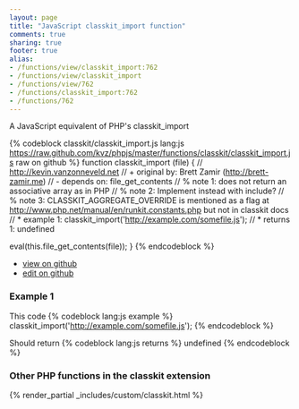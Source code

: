 ```yaml
---
layout: page
title: "JavaScript classkit_import function"
comments: true
sharing: true
footer: true
alias:
- /functions/view/classkit_import:762
- /functions/view/classkit_import
- /functions/view/762
- /functions/classkit_import:762
- /functions/762
---
```

<!-- Generated by Rakefile:build -->
A JavaScript equivalent of PHP's classkit_import

{% codeblock classkit/classkit_import.js lang:js https://raw.github.com/kvz/phpjs/master/functions/classkit/classkit_import.js raw on github %}
function classkit_import (file) {
  // http://kevin.vanzonneveld.net
  // +   original by: Brett Zamir (http://brett-zamir.me)
  // -    depends on: file_get_contents
  // %        note 1: does not return an associative array as in PHP
  // %        note 2: Implement instead with include?
  // %        note 3: CLASSKIT_AGGREGATE_OVERRIDE is mentioned as a flag at http://www.php.net/manual/en/runkit.constants.php but not in classkit docs
  // *     example 1: classkit_import('http://example.com/somefile.js');
  // *     returns 1: undefined

  eval(this.file_get_contents(file));
}
{% endcodeblock %}

 - [view on github](https://github.com/kvz/phpjs/blob/master/functions/classkit/classkit_import.js)
 - [edit on github](https://github.com/kvz/phpjs/edit/master/functions/classkit/classkit_import.js)

### Example 1
This code
{% codeblock lang:js example %}
classkit_import('http://example.com/somefile.js');
{% endcodeblock %}

Should return
{% codeblock lang:js returns %}
undefined
{% endcodeblock %}


### Other PHP functions in the classkit extension
{% render_partial _includes/custom/classkit.html %}
